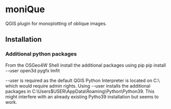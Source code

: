 # moniQue
QGIS plugin for monoplotting of oblique images.

## Installation
### Additional python packages
From the OSGeo4W Shell install the additional packages using pip
pip install --user open3d pygfx lmfit

--user is required as the default QGIS Python Interpreter is located on C:\ which would require admin rights.
Using --user installs the additional packages in C:\Users\$USER\AppData\Roaming\Python\Python39. This might
interfere with an already existing Pytho39 installation but seems to work.